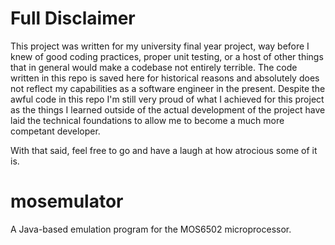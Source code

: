 # Full Disclaimer

This project was written for my university final year project, way before I knew of good coding practices, proper unit testing, or a host of other things that in general would make a codebase not entirely terrible. The code written in this repo is saved here for historical reasons and absolutely does not reflect my capabilities as a software engineer in the present. Despite the awful code in this repo I'm still very proud of what I achieved for this project as the things I learned outside of the actual development of the project have laid the technical foundations to allow me to become a much more competant developer.

With that said, feel free to go and have a laugh at how atrocious some of it is. 

# mosemulator
A Java-based emulation program for the MOS6502 microprocessor.

